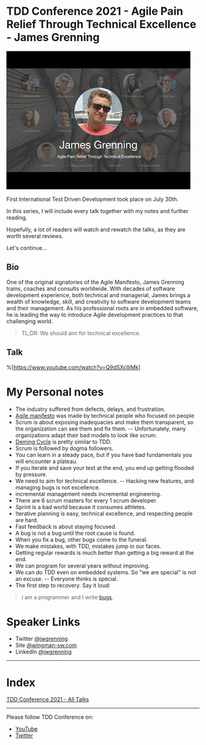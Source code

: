 # TDD Conference 2021 - Agile Pain Relief Through Technical Excellence - James Grenning

![TDD Conference 2021 - Agile Pain Relief Through Technical Excellence - James Grenning](TDD%20Conference%202021%20-%20Agile%20Pain%20Relief%20Through%20Technical%20Excellence%20-%20James%20Grenning.jpg)

First International Test Driven Development took place on July 30th. 

In this series, I will include every talk together with my notes and further reading.

Hopefully, a lot of readers will watch and rewatch the talks, as they are worth several reviews.

Let's continue...

## Bio 

One of the original signatories of the Agile Manifesto, James Grenning trains, coaches and consults worldwide. With decades of software development experience, both technical and managerial, James brings a wealth of knowledge, skill, and creativity to software development teams and their management. As his professional roots are in embedded software, he is leading the way to introduce Agile development practices to that challenging world.

> TL;DR: We should aim for technical excellence.

## Talk

%[https://www.youtube.com/watch?v=Q9dSXcIIjMk]

# My Personal notes 

- The industry suffered from defects, delays, and frustration.
- [Agile manifesto](https://agilemanifesto.org/) was made by technical people who focused on people
- Scrum is about exposing inadequacies and make them transparent, so the organization can see them and fix them.
-- Unfortunately, many organizations adapt their bad models to look like scrum.
- [Deming Cycle](https://en.wikipedia.org/wiki/PDCA) is pretty similar to TDD.
- Scrum is followed by dogma followers.
- You can learn in a steady pace, but if you have bad fundamentals you will encounter a plateau.
- If you iterate and save your test at the end, you end up getting flooded by pressure.
- We need to aim for technical excellence.
-- Hacking new features, and managing bugs is not excellence.
- incremental management needs incremental engineering.
- There are 6 scrum masters for every 1 scrum developer.
- Sprint is a bad world because it consumes athletes.
- Iterative planning is easy, technical excellence, and respecting people are hard.
- Fast feedback is about staying focused.
- A bug is not a bug until the root cause is found.
- When you fix a bug, other bugs come to the funeral.
- We make mistakes, with TDD, mistakes jump in our faces.
- Getting regular rewards is much better than getting a big reward at the end.
- We can program for several years without improving.
- We can do TDD even on embedded systems. So "we are special" is not an excuse.
-- Everyone thinks is special.
- The first step to recovery. Say it loud:

> I am a programmer and I write [bugs](https://github.com/mcsee/Software-Design-Articles/tree/main/Articles/Quality/Stop%20Calling%20them%20'Bugs'/readme.md).

# Speaker Links

- Twitter [@jwgrenning](https://twitter.com/jwgrenning)
- Site [@wingman-sw.com](https://wingman-sw.com/)
- LinkedIn [@jwgrenning](https://www.linkedin.com/in/jwgrenning/)

* * *

# Index

[TDD Conference 2021 - All Talks](https://github.com/mcsee/Software-Design-Articles/tree/main/Articles/TDD%20Conference%202021/TDD%20Conference%202021%20-%20All%20Talks/readme.md)

* * *

Please follow TDD Conference on:

- [YouTube](https://www.youtube.com/channel/UCKn-DadPoyYssfAOMk1LSew)
- [Twitter](https://twitter.com/tddconf)